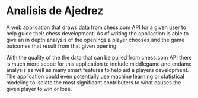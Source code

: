 # Analisis de Ajedrez
A web application that draws data from chess.com API for a given user to help guide their chess development. As of writing the appliaction is able to give an in depth analysis of the openings a player chooses and the game outcomes that result from that given opening. 

With the quality of the the data that can be pulled from chess.com API there is much more scope for this application to indlude middlegame and endame analysis as well as many smart features to help aid a players development. The application could even potentially use machine learning or statistical modeling to isolate the most significant contributers to what causes the given player to win or lose.
